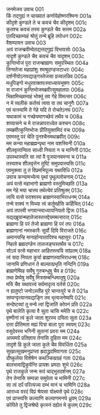 जनमेजय उवाच	001  
किं तद्गुह्यं न चाख्यातं कर्णायेहोष्णरश्मिना	001a  
कीदृशे कुण्डले ते च कवचं चैव कीदृशम्	001c  
कुतश्च कवचं तस्य कुण्डले चैव सत्तम	002a  
एतदिच्छाम्यहं श्रोतुं तन्मे ब्रूहि तपोधन	002c  
वैशम्पायन उवाच	003  
अयं राजन्ब्रवीम्येतद्यत्तद्गुह्यं विभावसोः	003a  
यादृशे कुण्डले चैव कवचं चैव यादृशम्	003c  
कुन्तिभोजं पुरा राजन्ब्राह्मणः समुपस्थितः	004a  
तिग्मतेजा महाप्रांशुः श्मश्रुदण्डजटाधरः	004c  
दर्शनीयोऽनवद्याङ्गस्तेजसा प्रज्वलन्निव	005a  
मधुपिङ्गो मधुरवाक्तपःस्वाध्यायभूषणः	005c  
स राजानं कुन्तिभोजमब्रवीत्सुमहातपाः	006a  
भिक्षामिच्छाम्यहं भोक्तुं तव गेहे विमत्सर	006c  
न मे व्यलीकं कर्तव्यं त्वया वा तव चानुगैः	007a  
एवं वत्स्यामि ते गेहे यदि ते रोचतेऽनघ	007c  
यथाकामं च गच्छेयमागच्छेयं तथैव च	008a  
शय्यासने च मे राजन्नापराध्येत कश्चन	008c  
तमब्रवीत्कुन्तिभोजः प्रीतियुक्तमिदं वचः	009a  
एवमस्तु परं चेति पुनश्चैनमथाब्रवीत्	009c  
मम कन्या महाब्रह्मन्पृथा नाम यशस्विनी	010a  
शीलवृत्तान्विता साध्वी नियता न च मानिनी	010c  
उपस्थास्यति सा त्वां वै पूजयानवमन्य च	011a  
तस्याश्च शीलवृत्तेन तुष्टिं समुपयास्यसि	011c  
एवमुक्त्वा तु तं विप्रमभिपूज्य यथाविधि	012a  
उवाच कन्यामभ्येत्य पृथां पृथुललोचनाम्	012c  
अयं वत्से महाभागो ब्राह्मणो वस्तुमिच्छति	013a  
मम गेहे मया चास्य तथेत्येवं प्रतिश्रुतम्	013c  
त्वयि वत्से पराश्वस्य ब्राह्मणस्याभिराधनम्	014a  
तन्मे वाक्यं न मिथ्या त्वं कर्तुमर्हसि कर्हिचित्	014c  
अयं तपस्वी भगवान्स्वाध्यायनियतो द्विजः	015a  
यद्यद्ब्रूयान्महातेजास्तत्तद्देयममत्सरात्	015c  
ब्राह्मणा हि परं तेजो ब्राह्मणा हि परं तपः	016a  
ब्राह्मणानां नमस्कारैः सूर्यो दिवि विराजते	016c  
अमानयन्हि मानार्हान्वातापिश्च महासुरः	017a  
निहतो ब्रह्मदण्डेन तालजङ्घस्तथैव च	017c  
सोऽयं वत्से महाभार आहितस्त्वयि सांप्रतम्	018a  
त्वं सदा नियता कुर्या ब्राह्मणस्याभिराधनम्	018c  
जानामि प्रणिधानं ते बाल्यात्प्रभृति नन्दिनि	019a  
ब्राह्मणेष्विह सर्वेषु गुरुबन्धुषु चैव ह	019c  
तथा प्रेष्येषु सर्वेषु मित्रसम्बन्धिमातृषु	020a  
मयि चैव यथावत्त्वं सर्वमादृत्य वर्तसे	020c  
न ह्यतुष्टो जनोऽस्तीह पुरे चान्तःपुरे च ते	021a  
सम्यग्वृत्त्यानवद्याङ्गि तव भृत्यजनेष्वपि	021c  
सन्देष्टव्यां तु मन्ये त्वां द्विजातिं कोपनं प्रति	022a  
पृथे बालेति कृत्वा वै सुता चासि ममेति च	022c  
वृष्णीनां त्वं कुले जाता शूरस्य दयिता सुता	023a  
दत्ता प्रीतिमता मह्यं पित्रा बाला पुरा स्वयम्	023c  
वसुदेवस्य भगिनी सुतानां प्रवरा मम	024a  
अग्र्यमग्रे प्रतिज्ञाय तेनासि दुहिता मम	024c  
तादृशे हि कुले जाता कुले चैव विवर्धिता	025a  
सुखात्सुखमनुप्राप्ता ह्रदाद्ध्रदमिवागता	025c  
दौष्कुलेया विशेषेण कथञ्चित्प्रग्रहं गताः	026a  
बालभावाद्विकुर्वन्ति प्रायशः प्रमदाः शुभे	026c  
पृथे राजकुले जन्म रूपं चाद्भुतदर्शनम्	027a  
तेन तेनासि सम्पन्ना समुपेता च भामिनी	027c  
सा त्वं दर्पं परित्यज्य दम्भं मानं च भामिनि	028a  
आराध्य वरदं विप्रं श्रेयसा योक्ष्यसे पृथे	028c  
एवं प्राप्स्यसि कल्याणि कल्याणमनघे ध्रुवम्	029a  
कोपिते तु द्विजश्रेष्ठे कृत्स्नं दह्येत मे कुलम्	029c  
